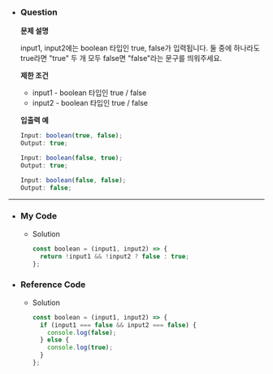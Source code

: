 - ### Question

  **문제 설명**

  input1, input2에는 boolean 타입인 true, false가 입력됩니다.
  둘 중에 하나라도 true라면 "true"
  두 개 모두 false면 "false"라는 문구를 띄워주세요.

  **제한 조건**

  - input1 - boolean 타입인 true / false
  - input2 - boolean 타입인 true / false

  **입출력 예**

  ```jsx
  Input: boolean(true, false);
  Output: true;

  Input: boolean(false, true);
  Output: true;

  Input: boolean(false, false);
  Output: false;
  ```

---

- ### My Code

  - Solution

    ```jsx
    const boolean = (input1, input2) => {
      return !input1 && !input2 ? false : true;
    };
    ```

- ### Reference Code

  - Solution

    ```jsx
    const boolean = (input1, input2) => {
      if (input1 === false && input2 === false) {
        console.log(false);
      } else {
        console.log(true);
      }
    };
    ```
